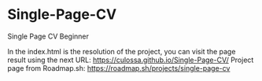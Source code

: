 # Single-Page-CV
Single Page CV Beginner

In the index.html is the resolution of the project, you can visit the page result using the next URL: https://culossa.github.io/Single-Page-CV/
Project page from Roadmap.sh: https://roadmap.sh/projects/single-page-cv

